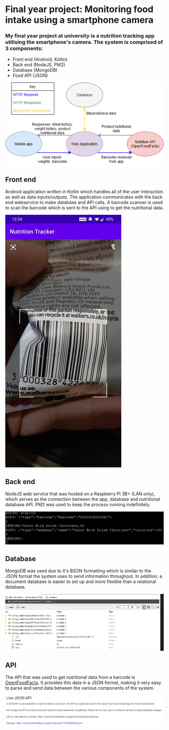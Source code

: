 # Final year project: Monitoring food intake using a smartphone camera
### My final year project at university is a nutrition tracking app utilising the smartphone's camera. The system is comprised of 3 components:
* Front end (Android, Kotlin)
* Back end (NodeJS, PM2)
* Database (MongoDB)
* Food API (JSON)

![Architecture](/readme_img/architecture.png)

## Front end
Android application written in Kotlin which handles all of the user interaction as well as data inputs/outputs. The application communicates with the back end webservice to make database and API calls. A barcode scanner is used to scan the barcode which is sent to the API using to get the nutritional data.

![Barcode Scanner](/readme_img/barcode.jpeg)

## Back end
NodeJS web service that was hosted on a Raspberry Pi 3B+ (LAN only), which serves as the connection between the app, database and nutritional database API. PM2 was used to keep the process running indefinitely.

![NodeJS Console](/readme_img/node.png)

## Database
MongoDB was used due to it's BSON formatting which is similar to the JSON format the system uses to send information throughout. In addition, a document database is easier to set up and more flexible than a relational database.

![MongoDB Database in Robo3T](/readme_img/mongo.png)


## API
The API that was used to get nutritional data from a barcode is [OpenFoodFacts](https://world.openfoodfacts.org/). It provides this data in a JSON format, making it very easy to parse and send data between the various components of the system.

![OpenFoodFacts](/readme_img/open.png)
